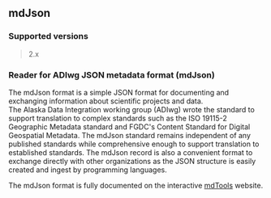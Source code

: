 
## mdJson

### Supported versions

> 2.x

### Reader for ADIwg JSON metadata format (mdJson)

The mdJson format is a simple JSON format for documenting and 
exchanging information about scientific projects and data.  
The Alaska Data Integration working group (ADIwg) wrote the standard 
to support translation to complex standards such as the ISO 19115-2 
Geographic Metadata standard and FGDC's Content Standard for Digital 
Geospatial Metadata.  The mdJson standard remains independent of any 
published standards while comprehensive enough to support translation 
to established standards. The mdJson record is also a convenient format 
to exchange directly with other organizations as the JSON structure 
is easily created and ingest by programming languages.

The mdJson format is fully documented on the interactive
[mdTools](http://mdTools.adiwg.org) website.
